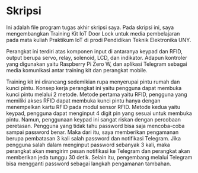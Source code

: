 # Skripsi

Ini adalah file program tugas akhir skripsi saya. Pada skripsi ini, saya mengembangkan Training Kit IoT Door Lock untuk media pembelajaran pada mata kuliah Praktikum IoT di prodi Pendidikan Teknik Elektronika UNY.

Perangkat ini terdiri atas komponen input di antaranya keypad dan RFID, output berupa servo, relay, solenoid, LCD, dan indikator. Adapun kontroler yang digunakan yaitu Raspberry Pi Zero W, dan aplikasi Telegram sebagai media komunikasi antar training kit dan perangkat mobile.

Training kit ini dirancang sedemikian rupa menyerupai pintu rumah dan kunci pintu. Konsep kerja perangkat ini yaitu pengguna dapat membuka kunci pintu melalui 2 metode. Metode pertama yaitu RFID, pengguna yang memiliki akses RFID dapat membuka kunci pintu hanya dengan menempelkan kartu RFID pada modul sensor RFID. Metode kedua yaitu keypad, pengguna dapat menginput 4 digit pin yang sesuai untuk membuka pintu. Namun, penggunaan keypad ini sangat riskan dengan percobaan peretasan. Pengguna yang tidak tahu password bisa saja mencoba-coba sampai password benar. Maka dari itu, saya memberikan pengamanan berupa pembatasan 3 kali salah password dan notifikasi Telegram. Jika pengguna salah dalam menginput password sebanyak 3 kali, maka perangkat akan mengirim pesan notifikasi ke Telegram dan perangkat akan memberikan jeda tunggu 30 detik. Selain itu, pengembang melalui Telegram bisa mengganti password sebagai langkah pengamanan tambahan.
